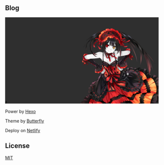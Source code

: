 ## Blog

<img src="./img.jpg" alt="drawing" width="500"/>

Power by [Hexo](http://https://hexo.io/ "Hexo")

Theme by [Butterfly](https://hexo.io/themes/index.html "Butterfly")

Deploy on [Netlify](https://www.netlify.com "Netlify")


## License

[MIT](LICENSE)